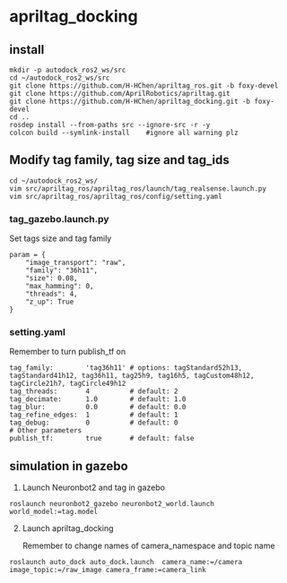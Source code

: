 # apriltag_docking

## install
```
mkdir -p autodock_ros2_ws/src
cd ~/autodock_ros2_ws/src
git clone https://github.com/H-HChen/apriltag_ros.git -b foxy-devel
git clone https://github.com/AprilRobotics/apriltag.git
git clone https://github.com/H-HChen/apriltag_docking.git -b foxy-devel
cd ..
rosdep install --from-paths src --ignore-src -r -y
colcon build --symlink-install    #ignore all warning plz 
``` 

## Modify tag family, tag size and tag_ids
```
cd ~/autodock_ros2_ws/
vim src/apriltag_ros/apriltag_ros/launch/tag_realsense.launch.py
vim src/apriltag_ros/apriltag_ros/config/setting.yaml
```

### tag_gazebo.launch.py
Set tags size and tag family
```
param = {
    "image_transport": "raw",
    "family": "36h11",
    "size": 0.08,
    "max_hamming": 0,
    "threads": 4,
    "z_up": True
}

```
### setting.yaml

Remember to turn publish_tf on
```
tag_family:        'tag36h11' # options: tagStandard52h13, tagStandard41h12, tag36h11, tag25h9, tag16h5, tagCustom48h12, tagCircle21h7, tagCircle49h12
tag_threads:       4          # default: 2
tag_decimate:      1.0        # default: 1.0
tag_blur:          0.0        # default: 0.0
tag_refine_edges:  1          # default: 1
tag_debug:         0          # default: 0
# Other parameters
publish_tf:        true       # default: false

```
## simulation in gazebo
1. Launch Neuronbot2 and tag in gazebo
```
roslaunch neuronbot2_gazebo neuronbot2_world.launch world_model:=tag.model
```
2. Launch apriltag_docking 

    Remember to change names of camera_namespace and topic name
```
roslaunch auto_dock auto_dock.launch  camera_name:=/camera image_topic:=/raw_image camera_frame:=camera_link
```
